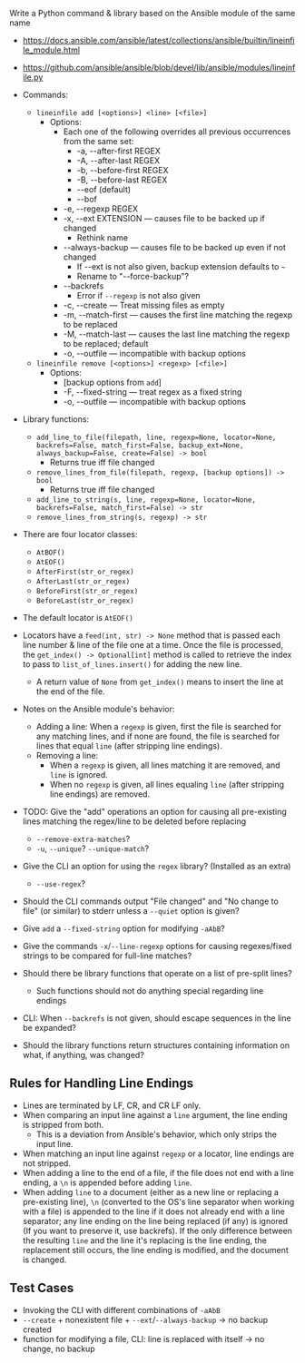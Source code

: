 Write a Python command & library based on the Ansible module of the same name

- <https://docs.ansible.com/ansible/latest/collections/ansible/builtin/lineinfile_module.html>
- <https://github.com/ansible/ansible/blob/devel/lib/ansible/modules/lineinfile.py>

- Commands:
    - `lineinfile add [<options>] <line> [<file>]`
        - Options:
            - Each one of the following overrides all previous occurrences from
              the same set:
                - -a, --after-first REGEX
                - -A, --after-last REGEX
                - -b, --before-first REGEX
                - -B, --before-last REGEX
                - --eof (default)
                - --bof
            - -e, --regexp REGEX
            - -x, --ext EXTENSION — causes file to be backed up if changed
                - Rethink name
            - --always-backup — causes file to be backed up even if not changed
                - If --ext is not also given, backup extension defaults to `~`
                - Rename to "--force-backup"?
            - --backrefs
                - Error if `--regexp` is not also given
            - -c, --create — Treat missing files as empty
            - -m, --match-first — causes the first line matching the regexp to
              be replaced
            - -M, --match-last — causes the last line matching the regexp to be
              replaced; default
            - -o, --outfile — incompatible with backup options
    - `lineinfile remove [<options>] <regexp> [<file>]`
        - Options:
            - [backup options from `add`]
            - -F, --fixed-string — treat regex as a fixed string
            - -o, --outfile — incompatible with backup options

- Library functions:
    - `add_line_to_file(filepath, line, regexp=None, locator=None, backrefs=False, match_first=False, backup_ext=None, always_backup=False, create=False) -> bool`
        - Returns true iff file changed
    - `remove_lines_from_file(filepath, regexp, [backup options]) -> bool`
        - Returns true iff file changed
    - `add_line_to_string(s, line, regexp=None, locator=None, backrefs=False, match_first=False) -> str`
    - `remove_lines_from_string(s, regexp) -> str`

- There are four locator classes:
    - `AtBOF()`
    - `AtEOF()`
    - `AfterFirst(str_or_regex)`
    - `AfterLast(str_or_regex)`
    - `BeforeFirst(str_or_regex)`
    - `BeforeLast(str_or_regex)`

- The default locator is `AtEOF()`

- Locators have a `feed(int, str) -> None` method that is passed each line
  number & line of the file one at a time.  Once the file is processed, the
  `get_index() -> Optional[int]` method is called to retrieve the index to pass
  to `list_of_lines.insert()` for adding the new line.
    - A return value of `None` from `get_index()` means to insert the line at
      the end of the file.

- Notes on the Ansible module's behavior:
    - Adding a line: When a `regexp` is given, first the file is searched for
      any matching lines, and if none are found, the file is searched for lines
      that equal `line` (after stripping line endings).
    - Removing a line:
        - When a `regexp` is given, all lines matching it are removed, and
          `line` is ignored.
        - When no `regexp` is given, all lines equaling `line` (after stripping
          line endings) are removed.

- TODO: Give the "add" operations an option for causing all pre-existing lines
  matching the regex/line to be deleted before replacing
    - `--remove-extra-matches`?
    - `-u`, `--unique`? `--unique-match`?

- Give the CLI an option for using the `regex` library? (Installed as an extra)
    - `--use-regex`?

- Should the CLI commands output "File changed" and "No change to file" (or
  similar) to stderr unless a `--quiet` option is given?

- Give `add` a `--fixed-string` option for modifying `-aAbB`?
- Give the commands `-x`/`--line-regexp` options for causing regexes/fixed
  strings to be compared for full-line matches?

- Should there be library functions that operate on a list of pre-split lines?
    - Such functions should not do anything special regarding line endings

- CLI: When `--backrefs` is not given, should escape sequences in the line be
  expanded?

- Should the library functions return structures containing information on
  what, if anything, was changed?


Rules for Handling Line Endings
-------------------------------
- Lines are terminated by LF, CR, and CR LF only.
- When comparing an input line against a `line` argument, the line ending is
  stripped from both.
    - This is a deviation from Ansible's behavior, which only strips the input
      line.
- When matching an input line against `regexp` or a locator, line endings are
  not stripped.
- When adding a line to the end of a file, if the file does not end with a line
  ending, a `\n` is appended before adding `line`.
- When adding `line` to a document (either as a new line or replacing a
  pre-existing line), `\n` (converted to the OS's line separator when working
  with a file) is appended to the line if it does not already end with a line
  separator; any line ending on the line being replaced (if any) is ignored
  (If you want to preserve it, use backrefs).  If the only difference between
  the resulting `line` and the line it's replacing is the line ending, the
  replacement still occurs, the line ending is modified, and the document is
  changed.


Test Cases
----------
- Invoking the CLI with different combinations of `-aAbB`
- `--create` + nonexistent file + `--ext`/`--always-backup` → no backup created
- function for modifying a file, CLI: line is replaced with itself → no change,
  no backup
